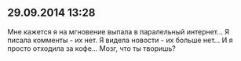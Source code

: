 ## 29.09.2014 13:28

Мне кажется я на мгновение выпала в паралельный интернет... Я писала комменты - их нет.
Я видела новости - их больше нет... И я просто отходила за кофе... Мозг, что ты творишь?
